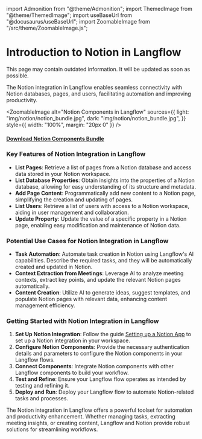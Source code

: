 import Admonition from "@theme/Admonition";
import ThemedImage from "@theme/ThemedImage";
import useBaseUrl from "@docusaurus/useBaseUrl";
import ZoomableImage from "/src/theme/ZoomableImage.js";

# Introduction to Notion in Langflow

<Admonition type="warning" title="warning">
This page may contain outdated information. It will be updated as soon as possible.
</Admonition>

The Notion integration in Langflow enables seamless connectivity with Notion databases, pages, and users, facilitating automation and improving productivity.

<ZoomableImage
alt="Notion Components in Langflow"
sources={{
    light: "img/notion/notion_bundle.jpg",
    dark: "img/notion/notion_bundle.jpg",
  }}
style={{ width: "100%", margin: "20px 0" }}
/>

#### <a target="\_blank" href="json_files/Notion_Components_bundle.json" download>Download Notion Components Bundle</a>

### Key Features of Notion Integration in Langflow

- **List Pages**: Retrieve a list of pages from a Notion database and access data stored in your Notion workspace.
- **List Database Properties**: Obtain insights into the properties of a Notion database, allowing for easy understanding of its structure and metadata.
- **Add Page Content**: Programmatically add new content to a Notion page, simplifying the creation and updating of pages.
- **List Users**: Retrieve a list of users with access to a Notion workspace, aiding in user management and collaboration.
- **Update Property**: Update the value of a specific property in a Notion page, enabling easy modification and maintenance of Notion data.

### Potential Use Cases for Notion Integration in Langflow

- **Task Automation**: Automate task creation in Notion using Langflow's AI capabilities. Describe the required tasks, and they will be automatically created and updated in Notion.
- **Context Extraction from Meetings**: Leverage AI to analyze meeting contexts, extract key points, and update the relevant Notion pages automatically.
- **Content Creation**: Utilize AI to generate ideas, suggest templates, and populate Notion pages with relevant data, enhancing content management efficiency.

### Getting Started with Notion Integration in Langflow

1. **Set Up Notion Integration**: Follow the guide [Setting up a Notion App](./setup) to set up a Notion integration in your workspace.
2. **Configure Notion Components**: Provide the necessary authentication details and parameters to configure the Notion components in your Langflow flows.
3. **Connect Components**: Integrate Notion components with other Langflow components to build your workflow.
4. **Test and Refine**: Ensure your Langflow flow operates as intended by testing and refining it.
5. **Deploy and Run**: Deploy your Langflow flow to automate Notion-related tasks and processes.

The Notion integration in Langflow offers a powerful toolset for automation and productivity enhancement. Whether managing tasks, extracting meeting insights, or creating content, Langflow and Notion provide robust solutions for streamlining workflows.
